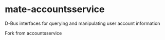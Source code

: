 mate-accountsservice
====================

 D-Bus interfaces for querying and manipulating user account information

 Fork from accountsservice 